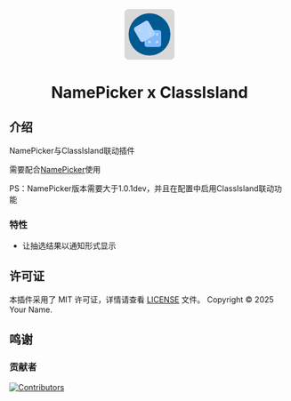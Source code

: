 <div align="center">
<img src="icon.png" alt="插件图标" width="18%">
<h1>NamePicker x ClassIsland</h1>
</div>

## 介绍

NamePicker与ClassIsland联动插件

需要配合[NamePicker](https://github.com/NamePickerOrg/NamePicker)使用

PS：NamePicker版本需要大于1.0.1dev，并且在配置中启用ClassIsland联动功能

### 特性

- 让抽选结果以通知形式显示

## 许可证
本插件采用了 MIT 许可证，详情请查看 [LICENSE](LICENSE) 文件。
Copyright © 2025 Your Name.

## 鸣谢

### 贡献者
[![Contributors](http://contrib.nn.ci/api?repo=NamePickerOrg/NamePicker4CW)](https://github.com/NamePickerOrg/NamePicker4CW/graphs/contributors)

